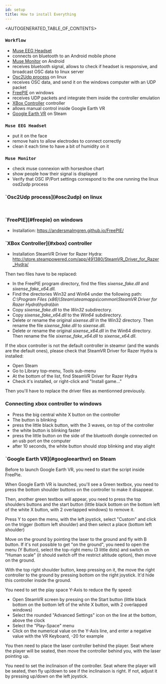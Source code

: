 ```yaml
---
id: setup
title: How to install Everything
---
```


<AUTOGENERATED_TABLE_OF_CONTENTS>

### `Workflow`

* [Muse EEG Headset](#muse)
* connects on bluetooth to an Android mobile phone
* [Muse Monitor](#musemonitor) on Android
* receives bluetooth signal, allows to check if headset is responsive, and broadcast OSC data to linux server
* [Osc2Udp process](#osc2udp) on linux
* receives OSC data, and send it on the windows computer with an UDP packet
* [FreePIE](#freepie) on windows
* receives UDP packets and integrate them inside the controller emulation
* [XBox Controller](#xbox) controller
* allows manual control inside Google Earth VR
* [Google Earth VR](#googleearthvr) on Steam

### `Muse EEG Headset`

* put it on the face
* remove hairs to allow electrodes to connect correctly
* clean it each time to have a bit of humidity on it

### `Muse Monitor`

* check muse connexion with horseshoe chart
* show people how their signal is displayed
* Verify that OSC IP/Port settings correspond to the one running the linux osd2udp process

### `Osc2Udp process](#osc2udp) on linux

```


```

### `FreePIE](#freepie) on windows

* Installation: https://andersmalmgren.github.io/FreePIE/

### `XBox Controller](#xbox) controller

* Installation SteamVR Driver for Razer Hydra: http://store.steampowered.com/app/491380/SteamVR_Driver_for_Razer_Hydra/

Then two files have to be replaced:

* In the FreePIE program directory, find the files *sixense_fake.dll* and *sixense_fake_x64.dll.*
* Find the directories Win32 and Win64 under the following path: *C:\Program Files (x86)\Steam\steamapps\common\SteamVR Driver for Razer Hydra\hydra\bin*
* Copy *sixense_fake.dll* to the *Win32* subdirectory.
* Copy *sixense_fake_x64.dll* to the *Win64* subdirectory.
* Delete or rename the original *sixense.dll* in the Win32 directory. Then rename the file *sixense_fake.dll* to *sixense.dll.*
* Delete or rename the original *sixense_x64.dll* in the Win64 directory. Then rename the file *sixense_fake_x64.dll* to *sixense_x64.dll.*

If the xbox controller is not the default controller in steamvr (and the wands are the default ones), please check that SteamVR Driver for Razer Hydra is installed:

* Open Steam
* Go to Library top-menu, Tools sub-menu
* At the bottom of the list, find SteamVR Driver for Razer Hydra
* Check it's installed, or right-click and "Install game..."

Then you'll have to replace the driver files as mentionned previously.

### Connecting xbox controller to windows

* Press the big central white X button on the controller
* The button is blinking
* press the little black button, with the 3 waves, on top of the controller
* the white button is blinking faster
* press the little button on the side of the bluetooth dongle connected on an usb port on the computer
* after 10 seconds, the white button should stop blinking and stay alight

### `Google Earth VR](#googleearthvr) on Steam

Before to launch Google Earth VR, you need to start the script inside FreePie.

When Google Earth VR is launched, you'll see a Green textbox, you need to press the bottom shoulder buttons on the controller to make it disappear.

Then, another green textbox will appear, you need to press the top shoulders buttons and the start button (little black bottom on the bottom left of the white X button, with 2 overlapped windows) to remove it.

Press Y to open the menu, with the left joystick, select "Custom" and click on the trigger (bottom left shoulder) and then select a place (bottom left shoulder)

Move on the ground by pointing the laser to the ground and fly with B button. If it's not possible to get "on the ground", you need to open the menu (Y Button), select the top-right menu (3 little dots) and switch on "Human scale" (it should switch off the restrict altitude option), then move on the ground.

With the top right shoulder button, keep pressing on it, the move the right controller to the ground by pressing bottom on the right joystick. It'd hide this controller inside the ground.

You need to set the play space Y-Axis to reduce the fly speed:
* Open SteamVR screen by pressing on the Start button (little black bottom on the bottom left of the white X button, with 2 overlapped windows)
* Select the rounded "Advanced Settings" icon on the line at the bottom, above the clock
* Select the "Play-Space" menu
* Click on the numerical value on the Y-Axis line, and enter a negative value with the VR Keyboard, -20 for example

You then need to place the laser controller behind the player. Seat where the player will be seated, then move the controller behind you, with the laser pointing up.

You need to set the inclinaison of the controller. Seat where the player will be seated, then fly up/down to see if the inclinaison is right. If not, adjust it by pressing up/down on the left joystick.
